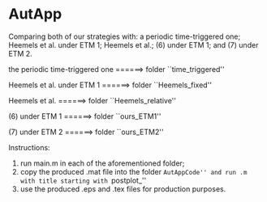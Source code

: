 # AutApp
Comparing both of our strategies with: a periodic time-triggered one; Heemels et al. under ETM 1; Heemels et al.; (6) under ETM 1; and (7) under ETM 2.

the periodic time-triggered one ======> folder ``time_triggered''

Heemels et al. under ETM 1      ======> folder ``Heemels_fixed''

Heemels et al.                  ======> folder ``Heemels_relative''

(6) under ETM 1                 ======> folder ``ours_ETM1''

(7) under ETM 2                 ======> folder ``ours_ETM2''

Instructions:
1. run main.m in each of the aforementioned folder;
2. copy the produced .mat file into the folder ``AutAppCode'' and run .m with title starting with ``postplot_''
3. use the produced .eps and .tex files for production purposes.
